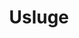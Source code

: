 ---
title: "Usluge"
draft: false
# page title background image
bg_image: "images/backgrounds/page-title.jpg"
# meta description
description : "Nudimo vam mogućnost da saradnjom sa nama, stvari sagledamo sa različitih aspekata i unapredimo vašu uslugu."
---